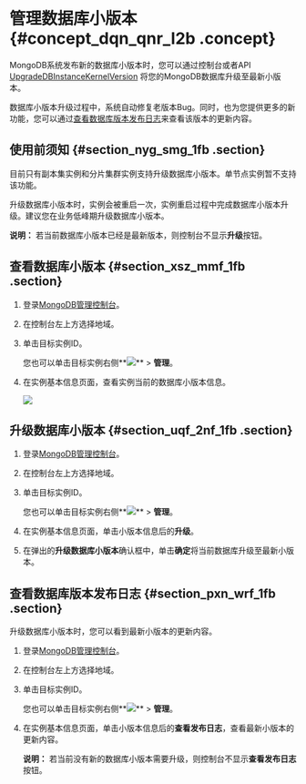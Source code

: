 # 管理数据库小版本 {#concept_dqn_qnr_l2b .concept}

MongoDB系统发布新的数据库小版本时，您可以通过控制台或者API [UpgradeDBInstanceKernelVersion](../../../../intl.zh-CN/API参考/实例管理/UpgradeDBInstanceKernelVersion.md#) 将您的MongoDB数据库升级至最新小版本。

数据库小版本升级过程中，系统自动修复老版本Bug。同时，也为您提供更多的新功能，您可以通过[查看数据库版本发布日志](#section_pxn_wrf_1fb)来查看该版本的更新内容。

## 使用前须知 {#section_nyg_smg_1fb .section}

目前只有副本集实例和分片集群实例支持升级数据库小版本。单节点实例暂不支持该功能。

升级数据库小版本时，实例会被重启一次，实例重启过程中完成数据库小版本升级。建议您在业务低峰期升级数据库小版本。

**说明：** 若当前数据库小版本已经是最新版本，则控制台不显示**升级**按钮。

## 查看数据库小版本 {#section_xsz_mmf_1fb .section}

1.  登录[MongoDB管理控制台](https://mongodb.console.aliyun.com/#/mongodb/list)。
2.  在控制台左上方选择地域。
3.  单击目标实例ID。

    您也可以单击目标实例右侧**![](http://static-aliyun-doc.oss-cn-hangzhou.aliyuncs.com/assets/img/20146/154320441311185_zh-CN.png)** \> **管理**。

4.  在实例基本信息页面，查看实例当前的数据库小版本信息。

    ![](http://static-aliyun-doc.oss-cn-hangzhou.aliyuncs.com/assets/img/20146/154320441311187_zh-CN.png)


## 升级数据库小版本 {#section_uqf_2nf_1fb .section}

1.  登录[MongoDB管理控制台](https://mongodb.console.aliyun.com/#/mongodb/list)。
2.  在控制台左上方选择地域。
3.  单击目标实例ID。

    您也可以单击目标实例右侧**![](http://static-aliyun-doc.oss-cn-hangzhou.aliyuncs.com/assets/img/20146/154320441311185_zh-CN.png)** \> **管理**。

4.  在实例基本信息页面，单击小版本信息后的**升级**。
5.  在弹出的**升级数据库小版本**确认框中，单击**确定**将当前数据库升级至最新小版本。

## 查看数据库版本发布日志 {#section_pxn_wrf_1fb .section}

升级数据库小版本时，您可以看到最新小版本的更新内容。

1.  登录[MongoDB管理控制台](https://mongodb.console.aliyun.com/#/mongodb/list)。
2.  在控制台左上方选择地域。
3.  单击目标实例ID。

    您也可以单击目标实例右侧**![](http://static-aliyun-doc.oss-cn-hangzhou.aliyuncs.com/assets/img/20146/154320441311185_zh-CN.png)** \> **管理**。

4.  在实例基本信息页面，单击小版本信息后的**查看发布日志**，查看最新小版本的更新内容。

    **说明：** 若当前没有新的数据库小版本需要升级，则控制台不显示**查看发布日志**按钮。



